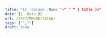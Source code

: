 ```yaml
---
title: "{{ replace .Name "-" " " | title }}"
date: {{ .Date }}
url: /YYYY/MM/DD/TITLE/
tags: ["",""]
draft: true
---
```


